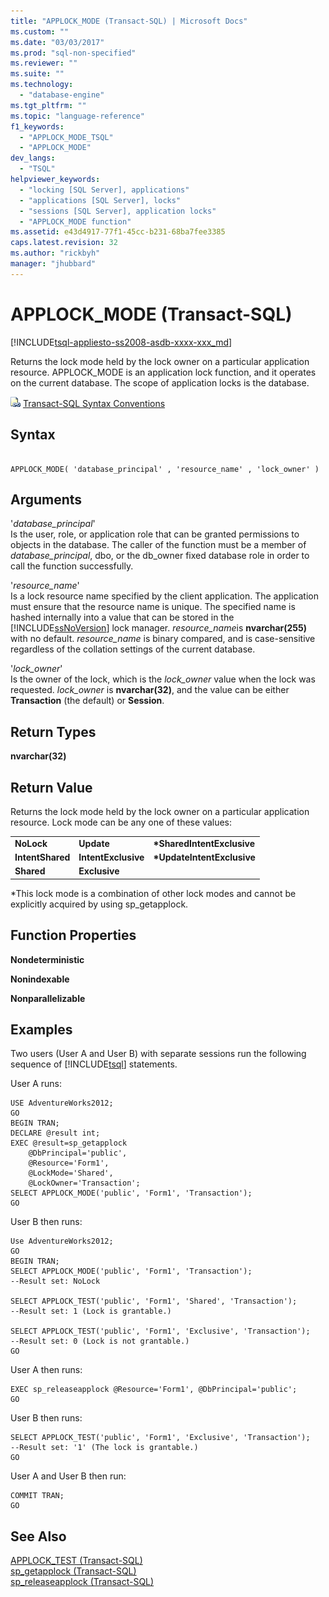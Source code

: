 ```yaml
---
title: "APPLOCK_MODE (Transact-SQL) | Microsoft Docs"
ms.custom: ""
ms.date: "03/03/2017"
ms.prod: "sql-non-specified"
ms.reviewer: ""
ms.suite: ""
ms.technology: 
  - "database-engine"
ms.tgt_pltfrm: ""
ms.topic: "language-reference"
f1_keywords: 
  - "APPLOCK_MODE_TSQL"
  - "APPLOCK_MODE"
dev_langs: 
  - "TSQL"
helpviewer_keywords: 
  - "locking [SQL Server], applications"
  - "applications [SQL Server], locks"
  - "sessions [SQL Server], application locks"
  - "APPLOCK_MODE function"
ms.assetid: e43d4917-77f1-45cc-b231-68ba7fee3385
caps.latest.revision: 32
ms.author: "rickbyh"
manager: "jhubbard"
---
```

# APPLOCK_MODE (Transact-SQL)
[!INCLUDE[tsql-appliesto-ss2008-asdb-xxxx-xxx_md](../../relational-databases/import-export/includes/tsql-appliesto-ss2008-asdb-xxxx-xxx-md.md)]

  Returns the lock mode held by the lock owner on a particular application resource. APPLOCK_MODE is an application lock function, and it operates on the current database. The scope of application locks is the database.  
  
 ![Topic link icon](../../database-engine/configure/windows/media/topic-link.gif "Topic link icon") [Transact-SQL Syntax Conventions](../../t-sql/language-elements/transact-sql-syntax-conventions-transact-sql.md)  
  
## Syntax  
  
```  
  
APPLOCK_MODE( 'database_principal' , 'resource_name' , 'lock_owner' )  
```  
  
## Arguments  
 '*database_principal*'  
 Is the user, role, or application role that can be granted permissions to objects in the database. The caller of the function must be a member of *database_principal*, dbo, or the db_owner fixed database role in order to call the function successfully.  
  
 '*resource_name*'  
 Is a lock resource name specified by the client application. The application must ensure that the resource name is unique. The specified name is hashed internally into a value that can be stored in the [!INCLUDE[ssNoVersion](../../advanced-analytics/r-services/includes/ssnoversion-md.md)] lock manager. *resource_name*is **nvarchar(255)** with no default. *resource_name* is binary compared, and is case-sensitive regardless of the collation settings of the current database.  
  
 '*lock_owner*'  
 Is the owner of the lock, which is the *lock_owner* value when the lock was requested. *lock_owner* is **nvarchar(32)**, and the value can be either **Transaction** (the default) or **Session**.  
  
## Return Types  
 **nvarchar(32)**  
  
## Return Value  
 Returns the lock mode held by the lock owner on a particular application resource. Lock mode can be any one of these values:  
  
||||  
|-|-|-|  
|**NoLock**|**Update**|**\*SharedIntentExclusive**|  
|**IntentShared**|**IntentExclusive**|**\*UpdateIntentExclusive**|  
|**Shared**|**Exclusive**||  
  
 *This lock mode is a combination of other lock modes and cannot be explicitly acquired by using sp_getapplock.  
  
## Function Properties  
 **Nondeterministic**  
  
 **Nonindexable**  
  
 **Nonparallelizable**  
  
## Examples  
 Two users (User A and User B) with separate sessions run the following sequence of [!INCLUDE[tsql](../../advanced-analytics/r-services/includes/tsql-md.md)] statements.  
  
 User A runs:  
  
```  
USE AdventureWorks2012;  
GO  
BEGIN TRAN;  
DECLARE @result int;  
EXEC @result=sp_getapplock  
    @DbPrincipal='public',  
    @Resource='Form1',  
    @LockMode='Shared',  
    @LockOwner='Transaction';  
SELECT APPLOCK_MODE('public', 'Form1', 'Transaction');  
GO  
```  
  
 User B then runs:  
  
```  
Use AdventureWorks2012;  
GO  
BEGIN TRAN;  
SELECT APPLOCK_MODE('public', 'Form1', 'Transaction');  
--Result set: NoLock  
  
SELECT APPLOCK_TEST('public', 'Form1', 'Shared', 'Transaction');  
--Result set: 1 (Lock is grantable.)  
  
SELECT APPLOCK_TEST('public', 'Form1', 'Exclusive', 'Transaction');  
--Result set: 0 (Lock is not grantable.)  
GO  
```  
  
 User A then runs:  
  
```  
EXEC sp_releaseapplock @Resource='Form1', @DbPrincipal='public';  
GO  
```  
  
 User B then runs:  
  
```  
SELECT APPLOCK_TEST('public', 'Form1', 'Exclusive', 'Transaction');  
--Result set: '1' (The lock is grantable.)  
GO  
```  
  
 User A and User B then run:  
  
```  
COMMIT TRAN;  
GO  
```  
  
## See Also  
 [APPLOCK_TEST &#40;Transact-SQL&#41;](../../t-sql/functions/applock-test-transact-sql.md)   
 [sp_getapplock &#40;Transact-SQL&#41;](../../relational-databases/reference/system-stored-procedures/sp-getapplock-transact-sql.md)   
 [sp_releaseapplock &#40;Transact-SQL&#41;](../../relational-databases/reference/system-stored-procedures/sp-releaseapplock-transact-sql.md)  
  
  